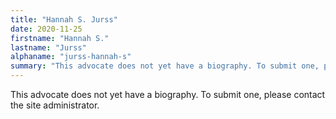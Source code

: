 ```yaml
---
title: "Hannah S. Jurss"
date: 2020-11-25
firstname: "Hannah S."
lastname: "Jurss"
alphaname: "jurss-hannah-s"
summary: "This advocate does not yet have a biography. To submit one, please contact the site administrator."
---
```

This advocate does not yet have a biography. To submit one, please contact the site administrator.

